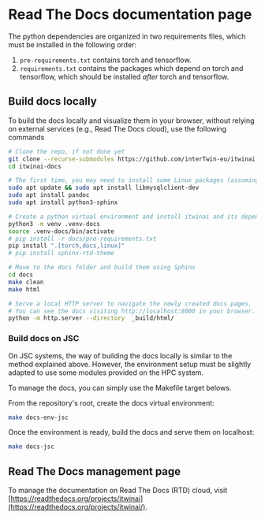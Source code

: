 # Read The Docs documentation page

The python dependencies are organized in two requirements files, which
must be installed in the following order:

1. `pre-requirements.txt` contains torch and tensorflow.
1. `requirements.txt` contains the packages which depend on torch and tensorflow,
which should be installed *after* torch and tensorflow.

## Build docs locally

To build the docs locally and visualize them in your browser, without relying on external
services (e.g., Read The Docs cloud), use the following commands

```bash
# Clone the repo, if not done yet
git clone --recurse-submodules https://github.com/interTwin-eu/itwinai.git itwinai-docs
cd itwinai-docs

# The first time, you may need to install some Linux packages (assuming Ubuntu system here)
sudo apt update && sudo apt install libmysqlclient-dev
sudo apt install pandoc
sudo apt install python3-sphinx

# Create a python virtual environment and install itwinai and its dependencies
python3 -m venv .venv-docs
source .venv-docs/bin/activate
# pip install -r docs/pre-requirements.txt
pip install ".[torch,docs,linux]"
# pip install sphinx-rtd-theme

# Move to the docs folder and build them using Sphinx
cd docs
make clean
make html

# Serve a local HTTP server to navigate the newly created docs pages.
# You can see the docs visiting http://localhost:8000 in your browser.
python -m http.server --directory  _build/html/
```

### Build docs on JSC

On JSC systems, the way of building the docs locally is similar to the method
explained above. However, the environment setup must be slightly adapted to use
some modules provided on the HPC system.

To manage the docs, you can simply use the Makefile target
belows.

From the repository's root, create the docs virtual environment:

```bash
make docs-env-jsc
```

Once the environment is ready, build the docs
and serve them on localhost:

```bash
make docs-jsc
```

## Read The Docs management page

To manage the documentation on Read The Docs (RTD) cloud, visit
[https://readthedocs.org/projects/itwinai](https://readthedocs.org/projects/itwinai/).
